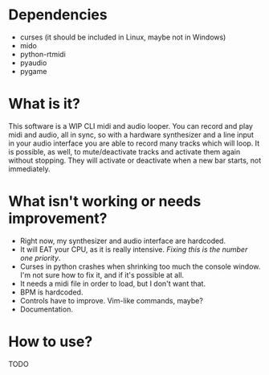 # Dependencies

- curses (it should be included in Linux, maybe not in Windows)
- mido
- python-rtmidi
- pyaudio
- pygame

# What is it?

This software is a WIP CLI midi and audio looper. You can record and play midi and audio, all in sync, so with a hardware synthesizer and a line input in your audio interface you are able to record many tracks which will loop. It is possible, as well, to mute/deactivate tracks and activate them again without stopping. They will activate or deactivate when a new bar starts, not immediately.

# What isn't working or needs improvement?

- Right now, my synthesizer and audio interface are hardcoded.
- It will EAT your CPU, as it is really intensive. *Fixing this is the number one priority*.
- Curses in python crashes when shrinking too much the console window. I'm not sure how to fix it, and if it's possible at all.
- It needs a midi file in order to load, but I don't want that.
- BPM is hardcoded.
- Controls have to improve. Vim-like commands, maybe?
- Documentation.

# How to use?

TODO
